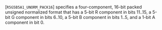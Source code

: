 [`R5G5B5A1_UNORM_PACK16`] specifies a four-component, 16-bit
packed unsigned normalized format that has a 5-bit R component in bits
11..15, a 5-bit G component in bits 6..10, a 5-bit B component in bits
1..5, and a 1-bit A component in bit 0.